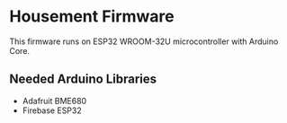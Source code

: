 # Housement Firmware

This firmware runs on ESP32 WROOM-32U microcontroller with Arduino Core.

## Needed Arduino Libraries

* Adafruit BME680
* Firebase ESP32
